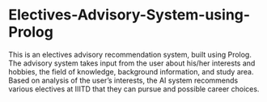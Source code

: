 # Electives-Advisory-System-using-Prolog

This is an electives advisory recommendation system, built using Prolog. The advisory system takes input from the user about his/her interests and hobbies, the field of knowledge, background information, and study area. Based on analysis of the user’s interests, the AI system recommends various electives at IIITD that they can pursue and possible career choices.
